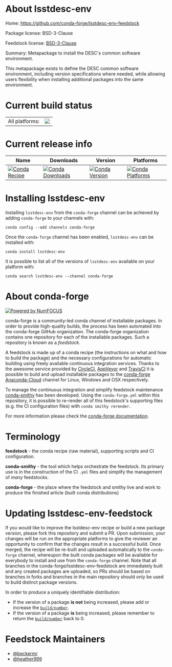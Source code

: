 About lsstdesc-env
==================

Home: https://github.com/conda-forge/lsstdesc-env-feedstock

Package license: BSD-3-Clause

Feedstock license: [BSD-3-Clause](https://github.com/conda-forge/lsstdesc-env-feedstock/blob/master/LICENSE.txt)

Summary: Metapackage to install the DESC's common software environment.

This metapackage exists to define the DESC common software
environment, including version specifications where needed, while allowing
users flexibility when installing additional packages into the same environment.


Current build status
====================


<table><tr><td>All platforms:</td>
    <td>
      <a href="https://dev.azure.com/conda-forge/feedstock-builds/_build/latest?definitionId=11169&branchName=master">
        <img src="https://dev.azure.com/conda-forge/feedstock-builds/_apis/build/status/lsstdesc-env-feedstock?branchName=master">
      </a>
    </td>
  </tr>
</table>

Current release info
====================

| Name | Downloads | Version | Platforms |
| --- | --- | --- | --- |
| [![Conda Recipe](https://img.shields.io/badge/recipe-lsstdesc--env-green.svg)](https://anaconda.org/conda-forge/lsstdesc-env) | [![Conda Downloads](https://img.shields.io/conda/dn/conda-forge/lsstdesc-env.svg)](https://anaconda.org/conda-forge/lsstdesc-env) | [![Conda Version](https://img.shields.io/conda/vn/conda-forge/lsstdesc-env.svg)](https://anaconda.org/conda-forge/lsstdesc-env) | [![Conda Platforms](https://img.shields.io/conda/pn/conda-forge/lsstdesc-env.svg)](https://anaconda.org/conda-forge/lsstdesc-env) |

Installing lsstdesc-env
=======================

Installing `lsstdesc-env` from the `conda-forge` channel can be achieved by adding `conda-forge` to your channels with:

```
conda config --add channels conda-forge
```

Once the `conda-forge` channel has been enabled, `lsstdesc-env` can be installed with:

```
conda install lsstdesc-env
```

It is possible to list all of the versions of `lsstdesc-env` available on your platform with:

```
conda search lsstdesc-env --channel conda-forge
```


About conda-forge
=================

[![Powered by NumFOCUS](https://img.shields.io/badge/powered%20by-NumFOCUS-orange.svg?style=flat&colorA=E1523D&colorB=007D8A)](http://numfocus.org)

conda-forge is a community-led conda channel of installable packages.
In order to provide high-quality builds, the process has been automated into the
conda-forge GitHub organization. The conda-forge organization contains one repository
for each of the installable packages. Such a repository is known as a *feedstock*.

A feedstock is made up of a conda recipe (the instructions on what and how to build
the package) and the necessary configurations for automatic building using freely
available continuous integration services. Thanks to the awesome service provided by
[CircleCI](https://circleci.com/), [AppVeyor](https://www.appveyor.com/)
and [TravisCI](https://travis-ci.com/) it is possible to build and upload installable
packages to the [conda-forge](https://anaconda.org/conda-forge)
[Anaconda-Cloud](https://anaconda.org/) channel for Linux, Windows and OSX respectively.

To manage the continuous integration and simplify feedstock maintenance
[conda-smithy](https://github.com/conda-forge/conda-smithy) has been developed.
Using the ``conda-forge.yml`` within this repository, it is possible to re-render all of
this feedstock's supporting files (e.g. the CI configuration files) with ``conda smithy rerender``.

For more information please check the [conda-forge documentation](https://conda-forge.org/docs/).

Terminology
===========

**feedstock** - the conda recipe (raw material), supporting scripts and CI configuration.

**conda-smithy** - the tool which helps orchestrate the feedstock.
                   Its primary use is in the construction of the CI ``.yml`` files
                   and simplify the management of *many* feedstocks.

**conda-forge** - the place where the feedstock and smithy live and work to
                  produce the finished article (built conda distributions)


Updating lsstdesc-env-feedstock
===============================

If you would like to improve the lsstdesc-env recipe or build a new
package version, please fork this repository and submit a PR. Upon submission,
your changes will be run on the appropriate platforms to give the reviewer an
opportunity to confirm that the changes result in a successful build. Once
merged, the recipe will be re-built and uploaded automatically to the
`conda-forge` channel, whereupon the built conda packages will be available for
everybody to install and use from the `conda-forge` channel.
Note that all branches in the conda-forge/lsstdesc-env-feedstock are
immediately built and any created packages are uploaded, so PRs should be based
on branches in forks and branches in the main repository should only be used to
build distinct package versions.

In order to produce a uniquely identifiable distribution:
 * If the version of a package **is not** being increased, please add or increase
   the [``build/number``](https://conda.io/docs/user-guide/tasks/build-packages/define-metadata.html#build-number-and-string).
 * If the version of a package **is** being increased, please remember to return
   the [``build/number``](https://conda.io/docs/user-guide/tasks/build-packages/define-metadata.html#build-number-and-string)
   back to 0.

Feedstock Maintainers
=====================

* [@beckermr](https://github.com/beckermr/)
* [@heather999](https://github.com/heather999/)

